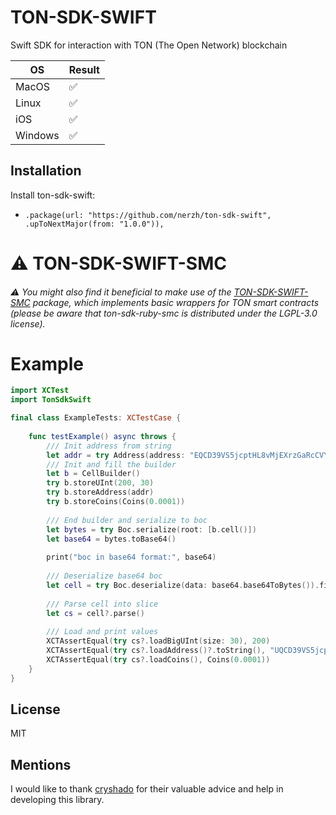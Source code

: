 # TON-SDK-SWIFT

Swift SDK for interaction with TON (The Open Network) blockchain

| OS | Result |
| ----------- | ----------- |
| MacOS | ✅ |
| Linux | ✅ |
| iOS | ✅ |
| Windows | ✅ |

## Installation

Install ton-sdk-swift:

- `.package(url: "https://github.com/nerzh/ton-sdk-swift", .upToNextMajor(from: "1.0.0")),`

# ⚠️ TON-SDK-SWIFT-SMC
###### ⚠️ You might also find it beneficial to make use of the [TON-SDK-SWIFT-SMC](https://github.com/nerzh/ton-sdk-swift-smc) package, which implements basic wrappers for TON smart contracts (please be aware that ton-sdk-ruby-smc is distributed under the LGPL-3.0 license).

# Example

```swift
import XCTest
import TonSdkSwift

final class ExampleTests: XCTestCase {
    
    func testExample() async throws {
        /// Init address from string
        let addr = try Address(address: "EQCD39VS5jcptHL8vMjEXrzGaRcCVYto7HUn4bpAOg8xqB2N")
        /// Init and fill the builder
        let b = CellBuilder()
        try b.storeUInt(200, 30)
        try b.storeAddress(addr)
        try b.storeCoins(Coins(0.0001))
        
        /// End builder and serialize to boc
        let bytes = try Boc.serialize(root: [b.cell()])
        let base64 = bytes.toBase64()
        
        print("boc in base64 format:", base64)
        
        /// Deserialize base64 boc
        let cell = try Boc.deserialize(data: base64.base64ToBytes()).first
        
        /// Parse cell into slice
        let cs = cell?.parse()
        
        /// Load and print values
        XCTAssertEqual(try cs?.loadBigUInt(size: 30), 200)
        XCTAssertEqual(try cs?.loadAddress()?.toString(), "UQCD39VS5jcptHL8vMjEXrzGaRcCVYto7HUn4bpAOg8xqEBI")
        XCTAssertEqual(try cs?.loadCoins(), Coins(0.0001))
    }
}
```

## License

MIT

## Mentions

I would like to thank [cryshado](https://github.com/cryshado) for their valuable advice and help in developing this library.
